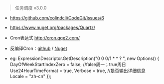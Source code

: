 > 任务调度 v3.0.0
- https://github.com/colindcli/CodeGit/issues/6
- https://www.nuget.org/packages/Quartz/
- Cron表达式 http://cron.qqe2.com/

- 反编译Cron：[github](https://github.com/bradymholt/cron-expression-descriptor) / [Nuget](https://www.nuget.org/packages/CronExpressionDescriptor/)

- eg:
ExpressionDescriptor.GetDescription("0 0 0/1 * * ? ", new Options()
{
    DayOfWeekStartIndexZero = false, //false周一；true周日
    Use24HourTimeFormat = true,
    Verbose = true, //是否输出详细信息
    Locale = "zh-cn"
});